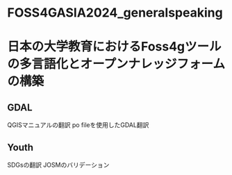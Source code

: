 # FOSS4GASIA2024_generalspeaking
# 日本の大学教育におけるFoss4gツールの多言語化とオープンナレッジフォームの構築

## GDAL
QGISマニュアルの翻訳
po fileを使用したGDAL翻訳

## Youth
SDGsの翻訳
JOSMのバリデーション
